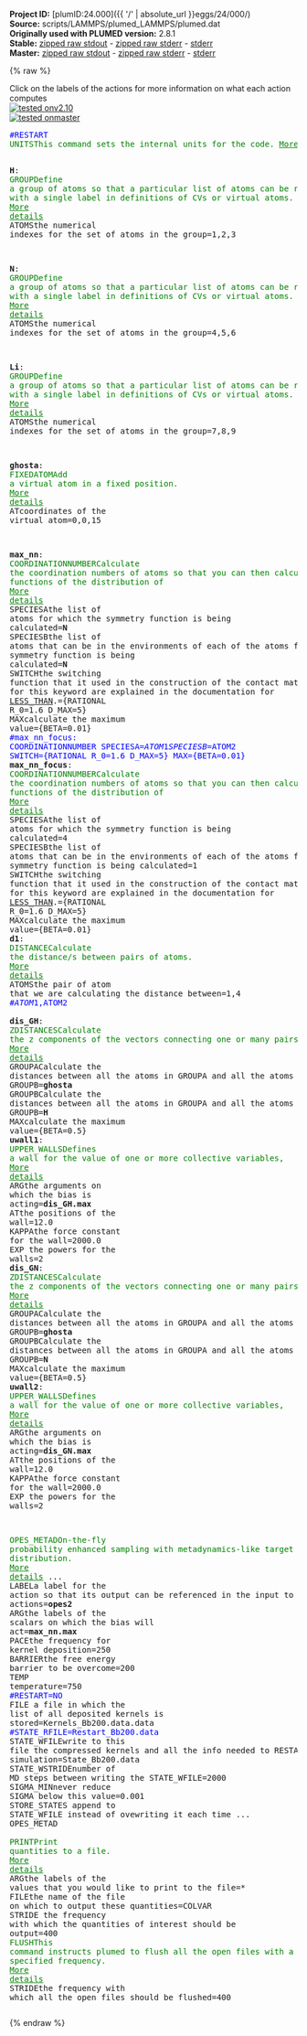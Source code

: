 **Project ID:** [plumID:24.000]({{ '/' | absolute_url }}eggs/24/000/)  
**Source:** scripts/LAMMPS/plumed_LAMMPS/plumed.dat  
**Originally used with PLUMED version:** 2.8.1  
**Stable:** [zipped raw stdout](plumed.dat.plumed.stdout.txt.zip) - [zipped raw stderr](plumed.dat.plumed.stderr.txt.zip) - [stderr](plumed.dat.plumed.stderr)  
**Master:** [zipped raw stdout](plumed.dat.plumed_master.stdout.txt.zip) - [zipped raw stderr](plumed.dat.plumed_master.stderr.txt.zip) - [stderr](plumed.dat.plumed_master.stderr)  

{% raw %}
<div class="plumedpreheader">
<div class="headerInfo" id="value_details_data/scripts/LAMMPS/plumed_LAMMPS/plumed.dat"> Click on the labels of the actions for more information on what each action computes </div>
<div class="containerBadge">
<div class="headerBadge"><a href="plumed.dat.plumed.stderr"><img src="https://img.shields.io/badge/v2.10-passing-green.svg" alt="tested onv2.10" /></a></div>
<div class="headerBadge"><a href="plumed.dat.plumed_master.stderr"><img src="https://img.shields.io/badge/master-passing-green.svg" alt="tested onmaster" /></a></div>
</div>
</div>
<pre class="plumedlisting">
<span style="color:blue" class="comment">#RESTART</span>
<span class="plumedtooltip" style="color:green">UNITS<span class="right">This command sets the internal units for the code. <a href="https://www.plumed.org/doc-master/user-doc/html/UNITS" style="color:green">More details</a><i></i></span></span> <span class="plumedtooltip">LENGTH<span class="right">the units of lengths<i></i></span></span>=A

<span style="display:none;" id="data/scripts/LAMMPS/plumed_LAMMPS/plumed.dat">The UNITS action with label <b></b> calculates something</span><b name="data/scripts/LAMMPS/plumed_LAMMPS/plumed.datH" onclick='showPath("data/scripts/LAMMPS/plumed_LAMMPS/plumed.dat","data/scripts/LAMMPS/plumed_LAMMPS/plumed.datH","data/scripts/LAMMPS/plumed_LAMMPS/plumed.datH","brown")'>H</b>: <span class="plumedtooltip" style="color:green">GROUP<span class="right">Define a group of atoms so that a particular list of atoms can be referenced with a single label in definitions of CVs or virtual atoms. <a href="https://www.plumed.org/doc-master/user-doc/html/GROUP" style="color:green">More details</a><i></i></span></span> <span class="plumedtooltip">ATOMS<span class="right">the numerical indexes for the set of atoms in the group<i></i></span></span>=1,2,3

<span style="display:none;" id="data/scripts/LAMMPS/plumed_LAMMPS/plumed.datH">The GROUP action with label <b>H</b> calculates something</span><b name="data/scripts/LAMMPS/plumed_LAMMPS/plumed.datN" onclick='showPath("data/scripts/LAMMPS/plumed_LAMMPS/plumed.dat","data/scripts/LAMMPS/plumed_LAMMPS/plumed.datN","data/scripts/LAMMPS/plumed_LAMMPS/plumed.datN","brown")'>N</b>: <span class="plumedtooltip" style="color:green">GROUP<span class="right">Define a group of atoms so that a particular list of atoms can be referenced with a single label in definitions of CVs or virtual atoms. <a href="https://www.plumed.org/doc-master/user-doc/html/GROUP" style="color:green">More details</a><i></i></span></span> <span class="plumedtooltip">ATOMS<span class="right">the numerical indexes for the set of atoms in the group<i></i></span></span>=4,5,6

<span style="display:none;" id="data/scripts/LAMMPS/plumed_LAMMPS/plumed.datN">The GROUP action with label <b>N</b> calculates something</span><b name="data/scripts/LAMMPS/plumed_LAMMPS/plumed.datLi" onclick='showPath("data/scripts/LAMMPS/plumed_LAMMPS/plumed.dat","data/scripts/LAMMPS/plumed_LAMMPS/plumed.datLi","data/scripts/LAMMPS/plumed_LAMMPS/plumed.datLi","brown")'>Li</b>: <span class="plumedtooltip" style="color:green">GROUP<span class="right">Define a group of atoms so that a particular list of atoms can be referenced with a single label in definitions of CVs or virtual atoms. <a href="https://www.plumed.org/doc-master/user-doc/html/GROUP" style="color:green">More details</a><i></i></span></span> <span class="plumedtooltip">ATOMS<span class="right">the numerical indexes for the set of atoms in the group<i></i></span></span>=7,8,9

<span style="display:none;" id="data/scripts/LAMMPS/plumed_LAMMPS/plumed.datLi">The GROUP action with label <b>Li</b> calculates something</span><b name="data/scripts/LAMMPS/plumed_LAMMPS/plumed.datghosta" onclick='showPath("data/scripts/LAMMPS/plumed_LAMMPS/plumed.dat","data/scripts/LAMMPS/plumed_LAMMPS/plumed.datghosta","data/scripts/LAMMPS/plumed_LAMMPS/plumed.datghosta","brown")'>ghosta</b>: <span class="plumedtooltip" style="color:green">FIXEDATOM<span class="right">Add a virtual atom in a fixed position. <a href="https://www.plumed.org/doc-master/user-doc/html/FIXEDATOM" style="color:green">More details</a><i></i></span></span> <span class="plumedtooltip">AT<span class="right">coordinates of the virtual atom<i></i></span></span>=0,0,15

<span style="display:none;" id="data/scripts/LAMMPS/plumed_LAMMPS/plumed.datghosta">The FIXEDATOM action with label <b>ghosta</b> calculates something</span><b name="data/scripts/LAMMPS/plumed_LAMMPS/plumed.datmax_nn" onclick='showPath("data/scripts/LAMMPS/plumed_LAMMPS/plumed.dat","data/scripts/LAMMPS/plumed_LAMMPS/plumed.datmax_nn","data/scripts/LAMMPS/plumed_LAMMPS/plumed.datmax_nn","brown")'>max_nn</b>: <span class="plumedtooltip" style="color:green">COORDINATIONNUMBER<span class="right">Calculate the coordination numbers of atoms so that you can then calculate functions of the distribution of <a href="https://www.plumed.org/doc-master/user-doc/html/COORDINATIONNUMBER" style="color:green">More details</a><i></i></span></span> <span class="plumedtooltip">SPECIESA<span class="right">the list of atoms for which the symmetry function is being calculated<i></i></span></span>=<b name="data/scripts/LAMMPS/plumed_LAMMPS/plumed.datN">N</b> <span class="plumedtooltip">SPECIESB<span class="right">the list of atoms that can be in the environments of each of the atoms for which the symmetry function is being calculated<i></i></span></span>=<b name="data/scripts/LAMMPS/plumed_LAMMPS/plumed.datN">N</b> <span class="plumedtooltip">SWITCH<span class="right">the switching function that it used in the construction of the contact matrix. Options for this keyword are explained in the documentation for <a href="https://www.plumed.org/doc-master/user-doc/html/LESS_THAN">LESS_THAN</a>.<i></i></span></span>={RATIONAL R_0=1.6 D_MAX=5}  <span class="plumedtooltip">MAX<span class="right">calculate the maximum value<i></i></span></span>={BETA=0.01}
<span style="color:blue" class="comment">#max_nn_focus: COORDINATIONNUMBER SPECIESA=$ATOM1 SPECIESB=$ATOM2 SWITCH={RATIONAL R_0=1.6 D_MAX=5}  MAX={BETA=0.01}</span>
<span style="display:none;" id="data/scripts/LAMMPS/plumed_LAMMPS/plumed.datmax_nn">The COORDINATIONNUMBER action with label <b>max_nn</b> calculates the following quantities:<table  align="center" frame="void" width="95%" cellpadding="5%"><tr><td width="5%"><b> Quantity </b>  </td><td><b> Description </b> </td></tr><tr><td width="5%">max_nn.max</td><td>the maximum colvar</td></tr><tr><td width="5%">max_nn.value</td><td>the coordination numbers of the specified atoms</td></tr></table></span><b name="data/scripts/LAMMPS/plumed_LAMMPS/plumed.datmax_nn_focus" onclick='showPath("data/scripts/LAMMPS/plumed_LAMMPS/plumed.dat","data/scripts/LAMMPS/plumed_LAMMPS/plumed.datmax_nn_focus","data/scripts/LAMMPS/plumed_LAMMPS/plumed.datmax_nn_focus","brown")'>max_nn_focus</b>: <span class="plumedtooltip" style="color:green">COORDINATIONNUMBER<span class="right">Calculate the coordination numbers of atoms so that you can then calculate functions of the distribution of <a href="https://www.plumed.org/doc-master/user-doc/html/COORDINATIONNUMBER" style="color:green">More details</a><i></i></span></span> <span class="plumedtooltip">SPECIESA<span class="right">the list of atoms for which the symmetry function is being calculated<i></i></span></span>=4 <span class="plumedtooltip">SPECIESB<span class="right">the list of atoms that can be in the environments of each of the atoms for which the symmetry function is being calculated<i></i></span></span>=1 <span class="plumedtooltip">SWITCH<span class="right">the switching function that it used in the construction of the contact matrix. Options for this keyword are explained in the documentation for <a href="https://www.plumed.org/doc-master/user-doc/html/LESS_THAN">LESS_THAN</a>.<i></i></span></span>={RATIONAL R_0=1.6 D_MAX=5}  <span class="plumedtooltip">MAX<span class="right">calculate the maximum value<i></i></span></span>={BETA=0.01}
<span style="display:none;" id="data/scripts/LAMMPS/plumed_LAMMPS/plumed.datmax_nn_focus">The COORDINATIONNUMBER action with label <b>max_nn_focus</b> calculates the following quantities:<table  align="center" frame="void" width="95%" cellpadding="5%"><tr><td width="5%"><b> Quantity </b>  </td><td><b> Description </b> </td></tr><tr><td width="5%">max_nn_focus.max</td><td>the maximum colvar</td></tr><tr><td width="5%">max_nn_focus.value</td><td>the coordination numbers of the specified atoms</td></tr></table></span><b name="data/scripts/LAMMPS/plumed_LAMMPS/plumed.datd1" onclick='showPath("data/scripts/LAMMPS/plumed_LAMMPS/plumed.dat","data/scripts/LAMMPS/plumed_LAMMPS/plumed.datd1","data/scripts/LAMMPS/plumed_LAMMPS/plumed.datd1","brown")'>d1</b>: <span class="plumedtooltip" style="color:green">DISTANCE<span class="right">Calculate the distance/s between pairs of atoms. <a href="https://www.plumed.org/doc-master/user-doc/html/DISTANCE" style="color:green">More details</a><i></i></span></span> <span class="plumedtooltip">ATOMS<span class="right">the pair of atom that we are calculating the distance between<i></i></span></span>=1,4 <span style="color:blue" class="comment">#$ATOM1,$ATOM2</span>
<br/><span style="display:none;" id="data/scripts/LAMMPS/plumed_LAMMPS/plumed.datd1">The DISTANCE action with label <b>d1</b> calculates the following quantities:<table  align="center" frame="void" width="95%" cellpadding="5%"><tr><td width="5%"><b> Quantity </b>  </td><td><b> Description </b> </td></tr><tr><td width="5%">d1.value</td><td>the DISTANCE between this pair of atoms</td></tr></table></span><b name="data/scripts/LAMMPS/plumed_LAMMPS/plumed.datdis_GH" onclick='showPath("data/scripts/LAMMPS/plumed_LAMMPS/plumed.dat","data/scripts/LAMMPS/plumed_LAMMPS/plumed.datdis_GH","data/scripts/LAMMPS/plumed_LAMMPS/plumed.datdis_GH","brown")'>dis_GH</b>: <span class="plumedtooltip" style="color:green">ZDISTANCES<span class="right">Calculate the z components of the vectors connecting one or many pairs of atoms. <a href="https://www.plumed.org/doc-master/user-doc/html/ZDISTANCES" style="color:green">More details</a><i></i></span></span> <span class="plumedtooltip">GROUPA<span class="right">Calculate the distances between all the atoms in GROUPA and all the atoms in GROUPB<i></i></span></span>=<b name="data/scripts/LAMMPS/plumed_LAMMPS/plumed.datghosta">ghosta</b> <span class="plumedtooltip">GROUPB<span class="right">Calculate the distances between all the atoms in GROUPA and all the atoms in GROUPB<i></i></span></span>=<b name="data/scripts/LAMMPS/plumed_LAMMPS/plumed.datH">H</b> <span class="plumedtooltip">MAX<span class="right">calculate the maximum value<i></i></span></span>={BETA=0.5}
<span style="display:none;" id="data/scripts/LAMMPS/plumed_LAMMPS/plumed.datdis_GH">The ZDISTANCES action with label <b>dis_GH</b> calculates the following quantities:<table  align="center" frame="void" width="95%" cellpadding="5%"><tr><td width="5%"><b> Quantity </b>  </td><td><b> Description </b> </td></tr><tr><td width="5%">dis_GH.max</td><td>the maximum colvar</td></tr><tr><td width="5%">dis_GH.value</td><td>the DISTANCES between the each pair of atoms that were specified</td></tr></table></span><b name="data/scripts/LAMMPS/plumed_LAMMPS/plumed.datuwall1" onclick='showPath("data/scripts/LAMMPS/plumed_LAMMPS/plumed.dat","data/scripts/LAMMPS/plumed_LAMMPS/plumed.datuwall1","data/scripts/LAMMPS/plumed_LAMMPS/plumed.datuwall1","brown")'>uwall1</b>: <span class="plumedtooltip" style="color:green">UPPER_WALLS<span class="right">Defines a wall for the value of one or more collective variables, <a href="https://www.plumed.org/doc-master/user-doc/html/UPPER_WALLS" style="color:green">More details</a><i></i></span></span> <span class="plumedtooltip">ARG<span class="right">the arguments on which the bias is acting<i></i></span></span>=<b name="data/scripts/LAMMPS/plumed_LAMMPS/plumed.datdis_GH">dis_GH.max</b> <span class="plumedtooltip">AT<span class="right">the positions of the wall<i></i></span></span>=12.0 <span class="plumedtooltip">KAPPA<span class="right">the force constant for the wall<i></i></span></span>=2000.0 <span class="plumedtooltip">EXP<span class="right"> the powers for the walls<i></i></span></span>=2
<span style="display:none;" id="data/scripts/LAMMPS/plumed_LAMMPS/plumed.datuwall1">The UPPER_WALLS action with label <b>uwall1</b> calculates the following quantities:<table  align="center" frame="void" width="95%" cellpadding="5%"><tr><td width="5%"><b> Quantity </b>  </td><td><b> Description </b> </td></tr><tr><td width="5%">uwall1.bias</td><td>the instantaneous value of the bias potential</td></tr><tr><td width="5%">uwall1.force2</td><td>the instantaneous value of the squared force due to this bias potential</td></tr></table></span><b name="data/scripts/LAMMPS/plumed_LAMMPS/plumed.datdis_GN" onclick='showPath("data/scripts/LAMMPS/plumed_LAMMPS/plumed.dat","data/scripts/LAMMPS/plumed_LAMMPS/plumed.datdis_GN","data/scripts/LAMMPS/plumed_LAMMPS/plumed.datdis_GN","brown")'>dis_GN</b>: <span class="plumedtooltip" style="color:green">ZDISTANCES<span class="right">Calculate the z components of the vectors connecting one or many pairs of atoms. <a href="https://www.plumed.org/doc-master/user-doc/html/ZDISTANCES" style="color:green">More details</a><i></i></span></span> <span class="plumedtooltip">GROUPA<span class="right">Calculate the distances between all the atoms in GROUPA and all the atoms in GROUPB<i></i></span></span>=<b name="data/scripts/LAMMPS/plumed_LAMMPS/plumed.datghosta">ghosta</b> <span class="plumedtooltip">GROUPB<span class="right">Calculate the distances between all the atoms in GROUPA and all the atoms in GROUPB<i></i></span></span>=<b name="data/scripts/LAMMPS/plumed_LAMMPS/plumed.datN">N</b> <span class="plumedtooltip">MAX<span class="right">calculate the maximum value<i></i></span></span>={BETA=0.5}
<span style="display:none;" id="data/scripts/LAMMPS/plumed_LAMMPS/plumed.datdis_GN">The ZDISTANCES action with label <b>dis_GN</b> calculates the following quantities:<table  align="center" frame="void" width="95%" cellpadding="5%"><tr><td width="5%"><b> Quantity </b>  </td><td><b> Description </b> </td></tr><tr><td width="5%">dis_GN.max</td><td>the maximum colvar</td></tr><tr><td width="5%">dis_GN.value</td><td>the DISTANCES between the each pair of atoms that were specified</td></tr></table></span><b name="data/scripts/LAMMPS/plumed_LAMMPS/plumed.datuwall2" onclick='showPath("data/scripts/LAMMPS/plumed_LAMMPS/plumed.dat","data/scripts/LAMMPS/plumed_LAMMPS/plumed.datuwall2","data/scripts/LAMMPS/plumed_LAMMPS/plumed.datuwall2","brown")'>uwall2</b>: <span class="plumedtooltip" style="color:green">UPPER_WALLS<span class="right">Defines a wall for the value of one or more collective variables, <a href="https://www.plumed.org/doc-master/user-doc/html/UPPER_WALLS" style="color:green">More details</a><i></i></span></span> <span class="plumedtooltip">ARG<span class="right">the arguments on which the bias is acting<i></i></span></span>=<b name="data/scripts/LAMMPS/plumed_LAMMPS/plumed.datdis_GN">dis_GN.max</b> <span class="plumedtooltip">AT<span class="right">the positions of the wall<i></i></span></span>=12.0 <span class="plumedtooltip">KAPPA<span class="right">the force constant for the wall<i></i></span></span>=2000.0 <span class="plumedtooltip">EXP<span class="right"> the powers for the walls<i></i></span></span>=2


<span style="display:none;" id="data/scripts/LAMMPS/plumed_LAMMPS/plumed.datuwall2">The UPPER_WALLS action with label <b>uwall2</b> calculates the following quantities:<table  align="center" frame="void" width="95%" cellpadding="5%"><tr><td width="5%"><b> Quantity </b>  </td><td><b> Description </b> </td></tr><tr><td width="5%">uwall2.bias</td><td>the instantaneous value of the bias potential</td></tr><tr><td width="5%">uwall2.force2</td><td>the instantaneous value of the squared force due to this bias potential</td></tr></table></span><span class="plumedtooltip" style="color:green">OPES_METAD<span class="right">On-the-fly probability enhanced sampling with metadynamics-like target distribution. <a href="https://www.plumed.org/doc-master/user-doc/html/OPES_METAD" style="color:green">More details</a><i></i></span></span> ...
<span class="plumedtooltip">LABEL<span class="right">a label for the action so that its output can be referenced in the input to other actions<i></i></span></span>=<b name="data/scripts/LAMMPS/plumed_LAMMPS/plumed.datopes2" onclick='showPath("data/scripts/LAMMPS/plumed_LAMMPS/plumed.dat","data/scripts/LAMMPS/plumed_LAMMPS/plumed.datopes2","data/scripts/LAMMPS/plumed_LAMMPS/plumed.datopes2","brown")'>opes2</b>
<span class="plumedtooltip">ARG<span class="right">the labels of the scalars on which the bias will act<i></i></span></span>=<b name="data/scripts/LAMMPS/plumed_LAMMPS/plumed.datmax_nn">max_nn.max</b>
<span class="plumedtooltip">PACE<span class="right">the frequency for kernel deposition<i></i></span></span>=250
<span class="plumedtooltip">BARRIER<span class="right">the free energy barrier to be overcome<i></i></span></span>=200
<span class="plumedtooltip">TEMP<span class="right"> temperature<i></i></span></span>=750
<span style="color:blue" class="comment">#RESTART=NO</span>
<span class="plumedtooltip">FILE<span class="right"> a file in which the list of all deposited kernels is stored<i></i></span></span>=Kernels_Bb200.data.data
<span style="color:blue" class="comment">#STATE_RFILE=Restart_Bb200.data</span>
<span class="plumedtooltip">STATE_WFILE<span class="right">write to this file the compressed kernels and all the info needed to RESTART the simulation<i></i></span></span>=State_Bb200.data
<span class="plumedtooltip">STATE_WSTRIDE<span class="right">number of MD steps between writing the STATE_WFILE<i></i></span></span>=2000
<span class="plumedtooltip">SIGMA_MIN<span class="right">never reduce SIGMA below this value<i></i></span></span>=0.001
<span class="plumedtooltip">STORE_STATES<span class="right"> append to STATE_WFILE instead of ovewriting it each time<i></i></span></span>
... OPES_METAD
<br/><span style="display:none;" id="data/scripts/LAMMPS/plumed_LAMMPS/plumed.datopes2">The OPES_METAD action with label <b>opes2</b> calculates the following quantities:<table  align="center" frame="void" width="95%" cellpadding="5%"><tr><td width="5%"><b> Quantity </b>  </td><td><b> Description </b> </td></tr><tr><td width="5%">opes2.bias</td><td>the instantaneous value of the bias potential</td></tr><tr><td width="5%">opes2.rct</td><td>estimate of c(t)</td></tr><tr><td width="5%">opes2.zed</td><td>estimate of Z_n</td></tr><tr><td width="5%">opes2.neff</td><td>effective sample size</td></tr><tr><td width="5%">opes2.nker</td><td>total number of compressed kernels used to represent the bias</td></tr></table></span><span class="plumedtooltip" style="color:green">PRINT<span class="right">Print quantities to a file. <a href="https://www.plumed.org/doc-master/user-doc/html/PRINT" style="color:green">More details</a><i></i></span></span> <span class="plumedtooltip">ARG<span class="right">the labels of the values that you would like to print to the file<i></i></span></span>=* <span class="plumedtooltip">FILE<span class="right">the name of the file on which to output these quantities<i></i></span></span>=COLVAR <span class="plumedtooltip">STRIDE<span class="right"> the frequency with which the quantities of interest should be output<i></i></span></span>=400
<span class="plumedtooltip" style="color:green">FLUSH<span class="right">This command instructs plumed to flush all the open files with a user specified frequency. <a href="https://www.plumed.org/doc-master/user-doc/html/FLUSH" style="color:green">More details</a><i></i></span></span> <span class="plumedtooltip">STRIDE<span class="right">the frequency with which all the open files should be flushed<i></i></span></span>=400
</pre>
{% endraw %}
